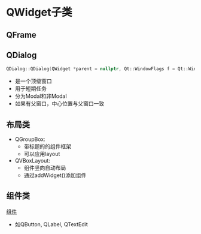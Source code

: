 # QWidget子类

## QFrame

## QDialog

```c++
QDialog::QDialog(QWidget *parent = nullptr, Qt::WindowFlags f = Qt::WindowFlags())
```

- 是一个顶级窗口
- 用于短期任务
- 分为Modal和非Modal
- 如果有父窗口，中心位置与父窗口一致

## 布局类

- QGroupBox: 
  - 带标题的的组件框架
  - 可以应用layout
- QVBoxLayout: 
  - 组件竖向自动布局
  - 通过addWidget()添加组件


## 组件类

[组件](Qt_GUI_组件.md)

- 如QButton, QLabel, QTextEdit   